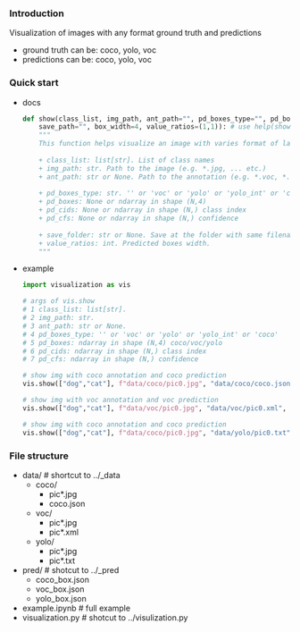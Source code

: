### Introduction
Visualization of images with any format ground truth and predictions
+ ground truth can be: coco, yolo, voc
+ predictions can be: coco, yolo, voc

### Quick start
+ docs
    ```python
    def show(class_list, img_path, ant_path="", pd_boxes_type="", pd_boxes=None, pd_cids=None, pd_cfs=None, \
        save_path="", box_width=4, value_ratios=(1,1)): # use help(show) for more details
        """
        This function helps visualize an image with varies format of label or prediction.
        
        + class_list: list[str]. List of class names
        + img_path: str. Path to the image (e.g. *.jpg, ... etc.)
        + ant_path: str or None. Path to the annotation (e.g. *.voc, *.txt, *.json). If None, show black img only.
        
        + pd_boxes_type: str. '' or 'voc' or 'yolo' or 'yolo_int' or 'coco'. If None, show black only, (pd_boxes, pd_cids, pd_cfs) are not used.
        + pd_boxes: None or ndarray in shape (N,4)
        + pd_cids: None or ndarray in shape (N,) class index
        + pd_cfs: None or ndarray in shape (N,) confidence
        
        + save_folder: str or None. Save at the folder with same filename. If None, show only but not save.
        + value_ratios: int. Predicted boxes width.
        """
    ```

+ example
    ```python
    import visualization as vis

    # args of vis.show
    # 1 class_list: list[str].
    # 2 img_path: str.
    # 3 ant_path: str or None.
    # 4 pd_boxes_type: '' or 'voc' or 'yolo' or 'yolo_int' or 'coco'
    # 5 pd_boxes: ndarray in shape (N,4) coco/voc/yolo
    # 6 pd_cids: ndarray in shape (N,) class index
    # 7 pd_cfs: ndarray in shape (N,) confidence

    # show img with coco annotation and coco prediction
    vis.show(["dog","cat"], f"data/coco/pic0.jpg", "data/coco/coco.json", "coco", pd_boxes, pd_cids, pd_cfs)

    # show img with voc annotation and voc prediction
    vis.show(["dog","cat"], f"data/voc/pic0.jpg", "data/voc/pic0.xml", "voc", pd_boxes, pd_cids, pd_cfs)

    # show img with coco annotation and coco prediction
    vis.show(["dog","cat"], f"data/coco/pic0.jpg", "data/yolo/pic0.txt", "yolo", pd_boxes, pd_cids, pd_cfs)
    ```

### File structure
+ data/ # shortcut to ../_data
    + coco/
        + pic*.jpg
        + coco.json
    + voc/
        + pic*.jpg
        + pic*.xml
    + yolo/
        + pic*.jpg
        + pic*.txt
+ pred/ # shotcut to ../_pred
    + coco_box.json
    + voc_box.json
    + yolo_box.json
+ example.ipynb # full example
+ visualization.py # shotcut to ../visulization.py